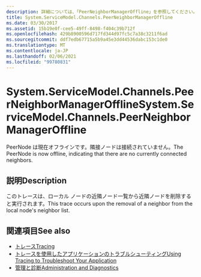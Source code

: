 ```yaml
---
description: 詳細については、「PeerNeighborManagerOffline」を参照してください。
title: System.ServiceModel.Channels.PeerNeighborManagerOffline
ms.date: 03/30/2017
ms.assetid: 15b19e0f-cee5-49ff-8498-f404c39b712f
ms.openlocfilehash: 429b8900596d717fd344d97fc5c7a38c3211f6ad
ms.sourcegitcommit: ddf7edb67715a5b9a45e3dd44536dabc153c1de0
ms.translationtype: MT
ms.contentlocale: ja-JP
ms.lasthandoff: 02/06/2021
ms.locfileid: "99780831"
---
```

# <a name="systemservicemodelchannelspeerneighbormanageroffline"></a><span data-ttu-id="6413b-103">System.ServiceModel.Channels.PeerNeighborManagerOffline</span><span class="sxs-lookup"><span data-stu-id="6413b-103">System.ServiceModel.Channels.PeerNeighborManagerOffline</span></span>

<span data-ttu-id="6413b-104">PeerNode は現在オフラインです。隣接ノードは接続されていません。</span><span class="sxs-lookup"><span data-stu-id="6413b-104">The PeerNode is now offline, indicating that there are no currently connected neighbors.</span></span>  
  
## <a name="description"></a><span data-ttu-id="6413b-105">説明</span><span class="sxs-lookup"><span data-stu-id="6413b-105">Description</span></span>  

 <span data-ttu-id="6413b-106">このトレースは、ローカル ノードの近隣ノード一覧から近隣ノードを削除すると実行されます。</span><span class="sxs-lookup"><span data-stu-id="6413b-106">This trace occurs upon the removal of a neighbor from the local node's neighbor list.</span></span>  
  
## <a name="see-also"></a><span data-ttu-id="6413b-107">関連項目</span><span class="sxs-lookup"><span data-stu-id="6413b-107">See also</span></span>

- [<span data-ttu-id="6413b-108">トレース</span><span class="sxs-lookup"><span data-stu-id="6413b-108">Tracing</span></span>](index.md)
- [<span data-ttu-id="6413b-109">トレースを使用したアプリケーションのトラブルシューティング</span><span class="sxs-lookup"><span data-stu-id="6413b-109">Using Tracing to Troubleshoot Your Application</span></span>](using-tracing-to-troubleshoot-your-application.md)
- [<span data-ttu-id="6413b-110">管理と診断</span><span class="sxs-lookup"><span data-stu-id="6413b-110">Administration and Diagnostics</span></span>](../index.md)
